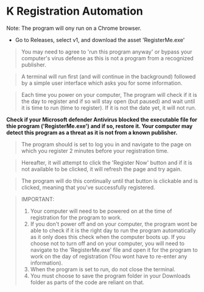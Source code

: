 # K Registration Automation
Note: The program will ony run on a Chrome browser.

- Go to Releases, select v1, and download the asset 'RegisterMe.exe'


> You may need to agree to 'run this program anyway' or bypass your computer's virus defense as this is not a program from a recognized publisher.

> A terminal will run first (and will continue in the background) followed by a simple user interface which asks you for some information. 

> Each time you power on your computer, The program will check if it is the day to register and if so will stay open (but paused) and wait until it is time to run (time to register). If it is not the date yet, it will not run.  

**Check if your Microsoft defender Antivirus blocked the executable file for thie program ('RegisterMe.exe') and if so, restore it. Your computer may detect this program as a threat as it is not from a known publisher.**

> The program should is set to log you in and navigate to the page on which you register 2 minutes before your registration time.

> Hereafter, it will attempt to click the 'Register Now' button and if it is not available to be clicked, it will refresh the page and try again.

> The program will do this continually until that button is clickable and is clicked, meaning that you've successfully registered.

> IMPORTANT: 
> 1) Your computer will need to be powered on at the time of registration for the program to work.
> 2) If you don't power off and on your computer, the program wont be able to check if it is the right day to run the program automatically as it only does this check when the computer boots up. If you choose not to turn off and on your computer, you will need to navigate to the 'RegisterMe.exe' file and open it for the program to work on the day of registration (You wont have to re-enter any information).
> 3) When the program is set to run, do not close the terminal.
> 4) You must choose to save the program folder in your Downloads folder as parts of the code are reliant on that. 
